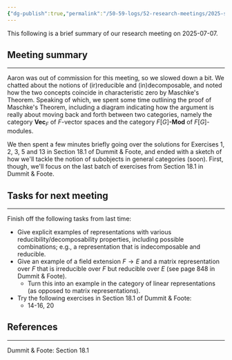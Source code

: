 ```yaml
---
{"dg-publish":true,"permalink":"/50-59-logs/52-research-meetings/2025-summer/reu-1-aaron-and-mark/reu-meeting-2025-07-07/","updated":"2025-07-11T14:25:48-07:00"}
---
```


This following is a brief summary of our research meeting on 2025-07-07.

## Meeting summary
---

Aaron was out of commission for this meeting, so we slowed down a bit. We chatted about the notions of (ir)reducible and (in)decomposable, and noted how the two concepts coincide in characteristic zero by Maschke's Theorem. Speaking of which, we spent some time outlining the proof of Maschke's Theorem, including a diagram indicating how the argument is really about moving back and forth between two categories, namely the category $\textbf{Vec}_F$ of $F$-vector spaces and the category $F[G]\textbf{-Mod}$ of $F[G]$-modules.

We then spent a few minutes briefly going over the solutions for Exercises 1, 2, 3, 5 and 13 in Section 18.1 of Dummit & Foote, and ended with a sketch of how we'll tackle the notion of subobjects in general categories (soon). First, though, we'll focus on the last batch of exercises from Section 18.1 in Dummit & Foote.

## Tasks for next meeting
---

Finish off the following tasks from last time:
- Give explicit examples of representations with various reducibility/decomposability properties, including possible combinations; e.g., a representation that is indecomposable and reducible.
- Give an example of a field extension $F\to E$ and a matrix representation over $F$ that is irreducible over $F$ but reducible over $E$ (see page 848 in Dummit & Foote).
	- Turn this into an example in the category of linear representations (as opposed to matrix representations).
- Try the following exercises in Section 18.1 of Dummit & Foote:
	- 14-16, 20

## References
---

Dummit & Foote: Section 18.1